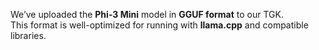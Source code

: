 We’ve uploaded the **Phi-3 Mini** model in **GGUF format** to our TGK.  
This format is well-optimized for running with **llama.cpp** and compatible libraries.
